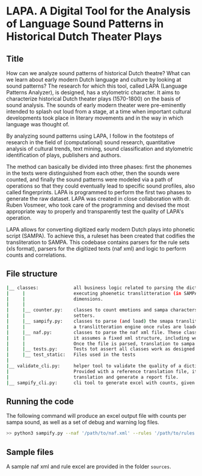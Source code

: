 # LAPA. A Digital Tool for the Analysis of Language Sound Patterns in Historical Dutch Theater Plays 
## Title
How can we analyze sound patterns of historical Dutch theatre? What can we learn about early modern Dutch language and culture by looking at sound patterns? The research for which this tool, called LAPA (Language Patterns Analyzer), is designed, has a stylometric character. It aims to characterize historical Dutch theater plays (1570-1800) on the basis of sound analysis. The sounds of early modern theater were pre-eminently intended to splash out loud from a stage, at a time when important cultural developments took place in literary movements and in the way in which language was thought of.

By analyzing sound patterns using LAPA, I follow in the footsteps of research in the field of (computational) sound research, quantitative analysis of cultural trends, text mining, sound classification and stylometric identification of plays, publishers and authors.

The method can basically be divided into three phases: first the phonemes in the texts were distinguished from each other, then the sounds were counted, and finally the sound patterns were modeled via a path of operations so that they could eventually lead to specific sound profiles, also called fingerprints. LAPA is programmed to perform the first two phases to generate the raw dataset. LAPA was created in close collaboration with dr. Ruben Vosmeer, who took care of the programming and devised the most appropriate way to properly and transparently test the quality of LAPA's operation.

LAPA allows for converting digitized early modern Dutch plays into phonetic script (SAMPA). To achieve this, a ruleset has been created that codifies the transliteration to SAMPA. This codebase contains parsers for the rule sets (xls format), parsers for the digitized texts (naf xml) and logic to perform counts and correlations.

## File structure
```bash
|__ classes:             all business logic related to parsing the dictionary and litterature text, 
|     |                  executing phoenetic translitteration (in SAMPA) and performing tallying across multiple
|     |                  dimensions.
|     |
|     |__ counter.py:    classes to count emotions and sampa characters. Consists of simple mappings, getters and 
|     |                  setters.
|     |__ sampify.py:    classes to parse (and load) the smapa translitteration dictionary (excel) and operate as
|     |                  a translitteration engine once rules are loaded.
|     |__ naf.py:        classes to parse the naf xml file. These classes are very specific for the file format;
|     |                  it assumes a fixed xml structure, including word, lemma and emotions. 
|     |                  Once the file is parsed, translation to sampa and tallying is executed.
|     |__ tests.py:      Tests tot assert all classes work as designed against real-life scenario
|     |__ test_static:   Files used in the tests
|
|__ validate_cli.py:     helper tool to validate the quality of a dictionary file. 
|                        Provided with a reference translation file, it will assert translations against expected 
|                        translation and generate a report file.
|__ sampify_cli.py:      cli tool to generate excel with counts, given naf.xml and rules.xls.

```

## Running the code
The following command will produce an excel output file with counts per sampa sound, as well as a set of debug and warning log files.

```bash
>> python3 sampify.py --naf '/path/to/naf.xml' --rules '/path/to/rules.xls' --output '/path/to/write/outputs'
```

## Sample files
A sample naf xml and rule excel are provided in the folder `sources`.
